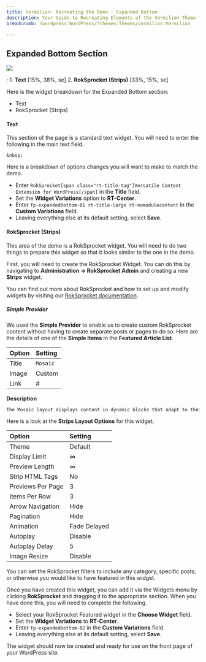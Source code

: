 ```yaml
---
title: Vermilion: Recreating the Demo - Expanded Bottom
description: Your Guide to Recreating Elements of the Vermilion Theme for WordPress
breadcrumb: /wordpress:WordPress/!themes:Themes/vermilion:Vermilion

---
```


Expanded Bottom Section
-----

![][demo]

:    1. **Text** [15%, 38%, se]
     2. **RokSprocket (Strips)** [33%, 15%, se]

Here is the widget breakdown for the Expanded Bottom section:

* Text
* RokSprocket (Strips)

#### Text

This section of the page is a standard text widget. You will need to enter the following in the main text field.

~~~
&nbsp;
~~~

Here is a breakdown of options changes you will want to make to match the demo.

* Enter `RokSprocket[span class="rt-title-tag"]Versatile Content Extension for WordPress[/span]` in the **Title** field.
* Set the **Widget Variations** option to **RT-Center**.
* Enter `fp-expandedbottom-01 rt-title-large rt-nomodulecontent` in the **Custom Variations** field.
* Leaving everything else at its default setting, select **Save**.

#### RokSprocket (Strips)

This area of the demo is a RokSprocket widget. You will need to do two things to prepare this widget so that it looks similar to the one in the demo.

First, you will need to create the RokSprocket Widget. You can do this by navigating to **Administration -> RokSprocket Admin** and creating a new **Strips** widget.

You can find out more about RokSprocket and how to set up and modify widgets by visiting our [RokSprocket documentation][roksprocket].

##### Simple Provider

We used the **Simple Provider** to enable us to create custom RokSprocket content without having to create separate posts or pages to do so. Here are the details of one of the **Simple Items** in the **Featured Article List**.

| Option      | Setting     |
| :---------- | :---------- |
| Title       | `Mosaic`    |
| Image       | Custom      |
| Link        | #           |

**Description**

~~~ .html
The Mosaic layout displays content in dynamic blocks that adapt to their content size and by frontend filters.
~~~

Here is a look at the **Strips Layout Options** for this widget.

| Option            | Setting      |
| :----------       | :----------  |
| Theme             | Default      |
| Display Limit     | ∞            |
| Preview Length    | ∞            |
| Strip HTML Tags   | No           |
| Previews Per Page | 3            |
| Items Per Row     | 3            |
| Arrow Navigation  | Hide         |
| Pagination        | Hide         |
| Animation         | Fade Delayed |
| Autoplay          | Disable      |
| Autoplay Delay    | 5            |
| Image Resize      | Disable      |

You can set the RokSprocket filters to include any category, specific posts, or otherwise you would like to have featured in this widget.

Once you have created this widget, you can add it via the Widgets menu by clicking **RokSprocket** and dragging it to the appropriate section. When you have done this, you will need to complete the following.

* Select your RokSprocket Featured widget in the **Choose Widget** field.
* Set the **Widget Variations** to **RT-Center**.
* Enter `fp-expandedbottom-02` in the **Custom Variations** field.
* Leaving everything else at its default setting, select **Save**.

The widget should now be created and ready for use on the front page of your WordPress site.

[demo]: assets/demo_7.jpeg
[roksprocket]: ../../plugins/roksprocket/
